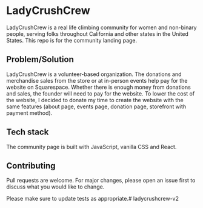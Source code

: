 # LadyCrushCrew

LadyCrushCrew is a real life climbing community for women and non-binary people, serving folks throughout California and other states in the United States. This repo is for the community landing page.

## Problem/Solution

LadyCrushCrew is a volunteer-based organization. The donations and merchandise sales from the store or at in-person events help pay for the website on Squarespace. Whether there is enough money from donations and sales, the founder will need to pay for the website. To lower the cost of the website, I decided to donate my time to create the website with the same features (about page, events page, donation page, storefront with payment method).

## Tech stack

The community page is built with JavaScript, vanilla CSS and React.

## Contributing
Pull requests are welcome. For major changes, please open an issue first to discuss what you would like to change.

Please make sure to update tests as appropriate.# ladycrushcrew-v2
